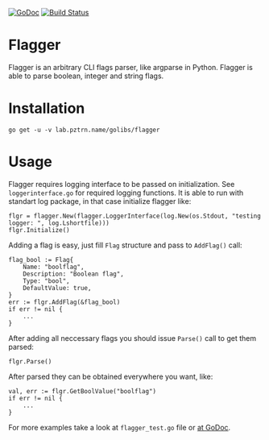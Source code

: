 [![GoDoc](https://godoc.org/lab.pztrn.name/golibs/flagger?status.svg)](https://godoc.org/lab.pztrn.name/golibs/flagger) [![Build Status](https://travis-ci.org/pztrn/flagger.svg?branch=master)](https://travis-ci.org/pztrn/flagger)

# Flagger

Flagger is an arbitrary CLI flags parser, like argparse in Python.
Flagger is able to parse boolean, integer and string flags.

# Installation

```
go get -u -v lab.pztrn.name/golibs/flagger
```

# Usage

Flagger requires logging interface to be passed on initialization.
See ``loggerinterface.go`` for required logging functions.
It is able to run with standart log package, in that case
initialize flagger like:

```
flgr = flagger.New(flagger.LoggerInterface(log.New(os.Stdout, "testing logger: ", log.Lshortfile)))
flgr.Initialize()
```

Adding a flag is easy, just fill ``Flag`` structure and pass to ``AddFlag()`` call:

```
flag_bool := Flag{
    Name: "boolflag",
    Description: "Boolean flag",
    Type: "bool",
    DefaultValue: true,
}
err := flgr.AddFlag(&flag_bool)
if err != nil {
    ...
}
```

After adding all neccessary flags you should issue ``Parse()`` call to get
them parsed:

```
flgr.Parse()
```

After parsed they can be obtained everywhere you want, like:

```
val, err := flgr.GetBoolValue("boolflag")
if err != nil {
    ...
}
```

For more examples take a look at ``flagger_test.go`` file or [at GoDoc](https://godoc.org/lab.pztrn.name/golibs/flagger).
